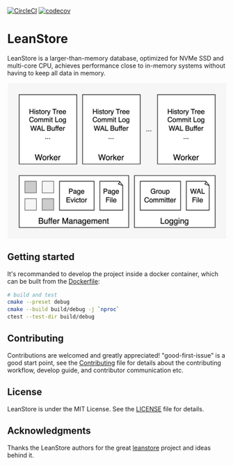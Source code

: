 <!--
[![CI](https://github.com/zz-jason/leanstore/actions/workflows/c-cpp.yml/badge.svg)](https://github.com/zz-jason/leanstore/actions/workflows/c-cpp.yml)
-->
[![CircleCI](https://dl.circleci.com/status-badge/img/circleci/MkFUq3aTNH5S7gLVEtwrGF/XCiiFNumkGdcD65tKp4EEy/tree/master.svg?style=shield&circle-token=28e7f69f9698ab8b805730e038065a9f54c29668)](https://dl.circleci.com/status-badge/redirect/circleci/MkFUq3aTNH5S7gLVEtwrGF/XCiiFNumkGdcD65tKp4EEy/tree/master)
[![codecov](https://codecov.io/github/zz-jason/leanstore/graph/badge.svg?token=MBS1H361JJ)](https://codecov.io/github/zz-jason/leanstore)

# LeanStore

LeanStore is a larger-than-memory database, optimized for NVMe SSD and multi-core CPU, achieves performance close to in-memory systems without having to keep all data in memory.

<div align='center'>
<img align="center" src="./docs/images/Architecture.jpg" />
</div>

## Getting started

It's recommanded to develop the project inside a docker container, which can be
built from the [Dockerfile](./docker/Dockerfile):

```sh
# build and test
cmake --preset debug
cmake --build build/debug -j `nproc`
ctest --test-dir build/debug
```

## Contributing

Contributions are welcomed and greatly appreciated! "good-first-issue" is a good
start point, see the [Contributing](./Contributing.md) file for details about
the contributing workflow, develop guide, and contributor communication etc.

## License

LeanStore is under the MIT License. See the [LICENSE](./LICENSE) file for
details.

## Acknowledgments

Thanks the LeanStore authors for the great
[leanstore](http://github.com/leanstore/leanstore) project and ideas behind it.
